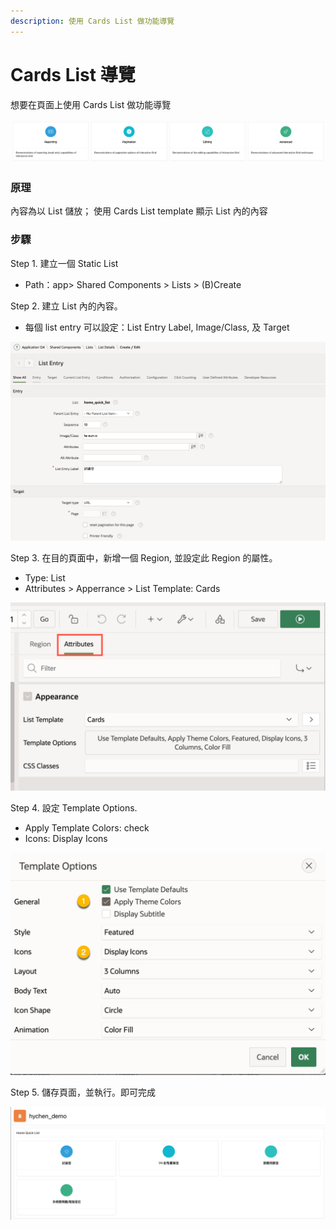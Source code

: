 ```yaml
---
description: 使用 Cards List 做功能導覽
---
```


# Cards List  導覽

想要在頁面上使用 Cards List 做功能導覽

![](<../.gitbook/assets/image (4) (1) (1).png>)

### 原理

內容為以 List 儲放； 使用 Cards List template 顯示 List 內的內容

### 步驟

Step 1. 建立一個 Static List

* Path：app> Shared Components > Lists > (B)Create&#x20;

Step 2. 建立 List 內的內容。

* 每個 list entry 可以設定：List Entry Label, Image/Class, 及 Target

![](<../.gitbook/assets/image (2) (1) (1) (1).png>)

Step 3. 在目的頁面中，新增一個 Region, 並設定此 Region 的屬性。

* Type: List
* Attributes > Apperrance > List Template: Cards

![](<../.gitbook/assets/image (3) (1) (1).png>)

Step 4. 設定 Template Options.&#x20;

* Apply Template Colors: check
* Icons: Display Icons

![](<../.gitbook/assets/image (8).png>)

Step 5. 儲存頁面，並執行。即可完成

![](<../.gitbook/assets/image (1) (1).png>)
